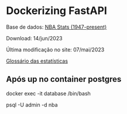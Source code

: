 # Dockerizing FastAPI 

Base de dados: [NBA Stats (1947-present)](https://www.kaggle.com/datasets/sumitrodatta/nba-aba-baa-stats)

Download: 14/jun/2023

Última modificação no site: 07/mai/2023

[Glossário das estatísticas](https://www.basketball-reference.com/about/glossary.html)

## Após up no container postgres

docker exec -it database /bin/bash

psql -U admin -d nba